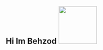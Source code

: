 ## Hi Im Behzod <img src="https://media3.giphy.com/media/v1.Y2lkPTc5MGI3NjExdTBvZzFybHdteGdyMWc5ODlzbGd0ZXl4ZjZoZ2lzdno0djE1NHAwZCZlcD12MV9pbnRlcm5hbF9naWZfYnlfaWQmY3Q9Zw/WtOkaikiwaR87ZvAFH/giphy.gif" width="100px">

